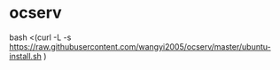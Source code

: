 # ocserv

bash <(curl -L -s https://raw.githubusercontent.com/wangyi2005/ocserv/master/ubuntu-install.sh )
